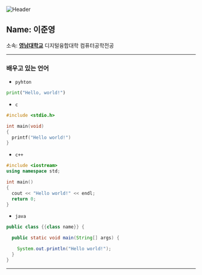 ![Header](https://capsule-render.vercel.app/api?type=waving&height=300&text=Hello%20Everyone!&color=0:6e46eb,100:410fe1&fontColor=ffffff)

## Name: 이준영 

소속: <span blue = "color=#00ffff">[**영남대학교**](https://www.yu.ac.kr/main/index.do)</span> 디지털융합대학 컴퓨터공학전공

-----
### 배우고 있는 언어
* `pyhton`
```python
print("Hello, world!")
```

* `c`
```c
#include <stdio.h>

int main(void)
{
  printf("Hello world!")
}
```

* `c++`
```cpp
#include <iostream>
using namespace std;

int main()
{
  cout << "Hello world!" << endl;
  return 0;
}
```

* `java`
```java
public class {{class name}} {

  public static void main(String[] args) {

    System.out.println("Hello world!");
  }
}
```

-----
